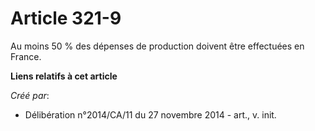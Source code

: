 # Article 321-9

Au moins 50 % des dépenses de production doivent être effectuées en France.

**Liens relatifs à cet article**

_Créé par_:

  - Délibération n°2014/CA/11 du 27 novembre 2014 - art., v. init.
